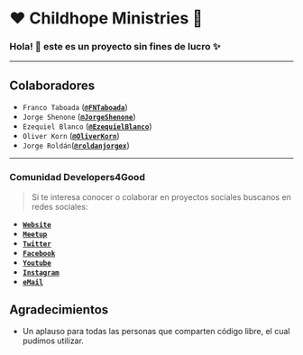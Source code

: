 # :heart: Childhope Ministries :child:  

### Hola! :wave: este es un proyecto sin fines de lucro :sparkles:

---

## Colaboradores

- `Franco Taboada` (**[`@FNTaboada`](https://github.com/FNTaboada)**)
- `Jorge Shenone` (**[`@JorgeShenone`](https://twitter.com/)**)
- `Ezequiel Blanco` (**[`@EzequielBlanco`](https://twitter.com/)**)
- `Oliver Korn` (**[`@OliverKorn`](https://twitter.com/)**)
- `Jorge Roldán`(**[`@roldanjorgex`](https://twitter.com/roldanjorgex)**)

---

### Comunidad Developers4Good

> Si te interesa conocer o colaborar en proyectos sociales buscanos en redes sociales:

- **[`Website`](https://developersforgood.com)**  
- **[`Meetup`](http://bit.do/Meetup_D4G)**   
- **[`Twitter`](http://bit.do/Tw_D4G)**  
- **[`Facebook`](http://bit.do/Fb_D4G)**
- **[`Youtube`](http://bit.do/youtube_D4G)**
- **[`Instagram`](http://bit.do/Ig_D4G)**
- **[`eMail`](mailto:devs4good@laburojoven.com)**  


## Agradecimientos

- Un aplauso para todas las personas que comparten código libre, el cual pudimos utilizar.
